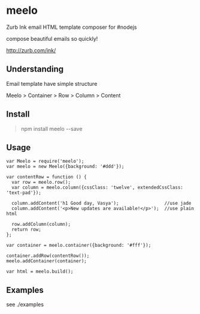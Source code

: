 # meelo
Zurb Ink email HTML template composer for #nodejs

compose beautiful emails so quickly!

http://zurb.com/ink/


## Understanding

Email template have simple structure

Meelo > Container > Row > Column > Content


## Install

> npm install meelo --save


## Usage

`````
var Meelo = require('meelo');
var meelo = new Meelo({background: '#ddd'});

var contentRow = function () {
  var row = meelo.row();
  var column = meelo.column({cssClass: 'twelve', extendedCssClass: 'text-pad'});

  column.addContent('h1 Good day, Vasya');                 //use jade
  column.addContent('<p>New updates are available!</p>');  //use plain html

  row.addColumn(column);
  return row;
};

var container = meelo.container({background: '#fff'});

container.addRow(contentRow());
meelo.addContainer(container);

var html = meelo.build();

`````

## Examples

see ./examples